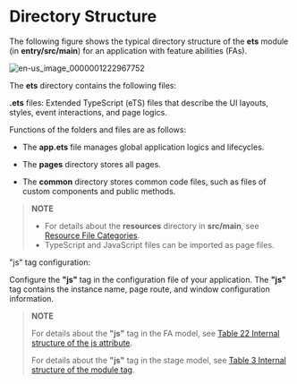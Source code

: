 # Directory Structure


The following figure shows the typical directory structure of the **ets** module (in **entry/src/main**) for an application with feature abilities (FAs).


![en-us_image_0000001222967752](figures/en-us_image_0000001222967752.png)


The **ets** directory contains the following files:


**.ets** files: Extended TypeScript (eTS) files that describe the UI layouts, styles, event interactions, and page logics.

Functions of the folders and files are as follows:

- The **app.ets** file manages global application logics and lifecycles.

- The **pages** directory stores all pages.

- The **common** directory stores common code files, such as files of custom components and public methods.


> **NOTE**
>
> - For details about the **resources** directory in **src/main**, see [Resource File Categories](ui-ts-basic-resource-file-categories.md).
>- TypeScript and JavaScript files can be imported as page files.

"js" tag configuration:

Configure the **"js"** tag in the configuration file of your application. The **"js"** tag contains the instance name, page route, and window configuration information.


> **NOTE**
>
>  For details about the **"js"** tag in the FA model, see [Table 22 Internal structure of the js attribute](../quick-start/package-structure.md#internal-structure-of-the-js-attribute).
>
>  For details about the **"js"** tag in the stage model, see [Table 3 Internal structure of the module tag](../quick-start/stage-structure.md#internal-structure-of-the-module-tag).
